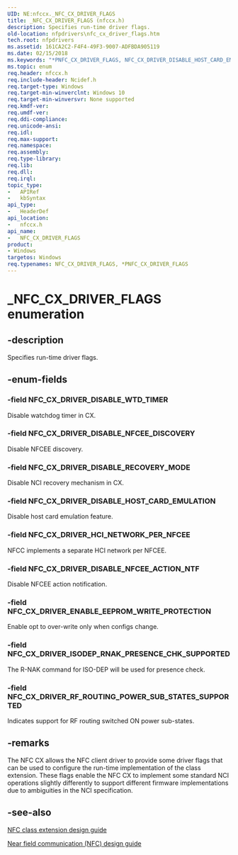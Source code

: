 ```yaml
---
UID: NE:nfccx._NFC_CX_DRIVER_FLAGS
title: _NFC_CX_DRIVER_FLAGS (nfccx.h)
description: Specifies run-time driver flags.
old-location: nfpdrivers\nfc_cx_driver_flags.htm
tech.root: nfpdrivers
ms.assetid: 161CA2C2-F4F4-49F3-9007-ADFBDA905119
ms.date: 02/15/2018
ms.keywords: "*PNFC_CX_DRIVER_FLAGS, NFC_CX_DRIVER_DISABLE_HOST_CARD_EMULATION, NFC_CX_DRIVER_DISABLE_NFCEE_ACTION_NTF, NFC_CX_DRIVER_DISABLE_NFCEE_DISCOVERY, NFC_CX_DRIVER_DISABLE_RECOVERY_MODE, NFC_CX_DRIVER_DISABLE_WTD_TIMER, NFC_CX_DRIVER_ENABLE_EEPROM_WRITE_PROTECTION, NFC_CX_DRIVER_FLAGS, NFC_CX_DRIVER_HCI_NETWORK_PER_NFCEE, NFC_CX_DRIVER_ISODEP_RNAK_PRESENCE_CHK_SUPPORTED, NFC_CX_DRIVER_RF_ROUTING_POWER_SUB_STATES_SUPPORTED, PNFC_CX_DRIVER_FLAGS, PNFC_CX_DRIVER_FLAGS enumeration pointer [Near-Field Proximity Drivers], _NFC_CX_DRIVER_FLAGS, _NFC_CX_DRIVER_FLAGS enumeration [Near-Field Proximity Drivers], nfccx/NFC_CX_DRIVER_DISABLE_HOST_CARD_EMULATION, nfccx/NFC_CX_DRIVER_DISABLE_NFCEE_ACTION_NTF, nfccx/NFC_CX_DRIVER_DISABLE_NFCEE_DISCOVERY, nfccx/NFC_CX_DRIVER_DISABLE_RECOVERY_MODE, nfccx/NFC_CX_DRIVER_DISABLE_WTD_TIMER, nfccx/NFC_CX_DRIVER_ENABLE_EEPROM_WRITE_PROTECTION, nfccx/NFC_CX_DRIVER_HCI_NETWORK_PER_NFCEE, nfccx/NFC_CX_DRIVER_ISODEP_RNAK_PRESENCE_CHK_SUPPORTED, nfccx/NFC_CX_DRIVER_RF_ROUTING_POWER_SUB_STATES_SUPPORTED, nfccx/PNFC_CX_DRIVER_FLAGS, nfccx/_NFC_CX_DRIVER_FLAGS, nfpdrivers.nfc_cx_driver_flags"
ms.topic: enum
req.header: nfccx.h
req.include-header: Ncidef.h
req.target-type: Windows
req.target-min-winverclnt: Windows 10
req.target-min-winversvr: None supported
req.kmdf-ver: 
req.umdf-ver: 
req.ddi-compliance: 
req.unicode-ansi: 
req.idl: 
req.max-support: 
req.namespace: 
req.assembly: 
req.type-library: 
req.lib: 
req.dll: 
req.irql: 
topic_type:
-	APIRef
-	kbSyntax
api_type:
-	HeaderDef
api_location:
-	nfccx.h
api_name:
-	NFC_CX_DRIVER_FLAGS
product:
- Windows
targetos: Windows
req.typenames: NFC_CX_DRIVER_FLAGS, *PNFC_CX_DRIVER_FLAGS
---
```


# _NFC_CX_DRIVER_FLAGS enumeration


## -description


Specifies run-time driver flags.


## -enum-fields




### -field NFC_CX_DRIVER_DISABLE_WTD_TIMER

Disable watchdog timer in CX.


### -field NFC_CX_DRIVER_DISABLE_NFCEE_DISCOVERY

Disable NFCEE discovery.


### -field NFC_CX_DRIVER_DISABLE_RECOVERY_MODE

Disable NCI recovery mechanism in CX.


### -field NFC_CX_DRIVER_DISABLE_HOST_CARD_EMULATION

Disable host card emulation feature.


### -field NFC_CX_DRIVER_HCI_NETWORK_PER_NFCEE

NFCC implements a separate HCI network per NFCEE.


### -field NFC_CX_DRIVER_DISABLE_NFCEE_ACTION_NTF

Disable NFCEE action notification.


### -field NFC_CX_DRIVER_ENABLE_EEPROM_WRITE_PROTECTION

Enable opt to over-write only when configs change.


### -field NFC_CX_DRIVER_ISODEP_RNAK_PRESENCE_CHK_SUPPORTED

The R-NAK command for ISO-DEP will be used for presence check.


### -field NFC_CX_DRIVER_RF_ROUTING_POWER_SUB_STATES_SUPPORTED

Indicates support for RF routing switched ON power sub-states.


## -remarks



The NFC CX allows the NFC client driver to provide some driver flags that can be used to configure the run-time implementation of the class extension. These flags enable the NFC CX to implement some standard NCI operations slightly differently to support different firmware implementations due to ambiguities in the NCI specification.




## -see-also




<a href="https://msdn.microsoft.com/windows/hardware/drivers/nfc/nfc-class-extension-">NFC class extension design guide</a>



<a href="https://go.microsoft.com/fwlink/p/?LinkID=785320">Near field communication (NFC) design guide</a>
 

 

